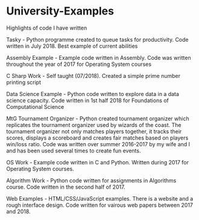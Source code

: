 # University-Examples
Highlights of code I have written

Tasky - Python programme created to queue tasks for productivity. Code written in July 2018. Best example of current abilities

Assembly Example - Example code written in Assembly. Code was written throughout the year of 2017 for Operating System courses

C Sharp Work - Self taught (07/2018). Created a simple prime number printing script

Data Science Example - Python code written to explore data in a data science capacity. Code written in 1st half 2018 for Foundations of Computational Science

MtG Tournament Organizer - Python created tournament organizer which replicates the tournament organizer used by wizards of the coast.
The tournament organizer not only matches players together, it tracks their scores, displays a scoreboard and creates fair matches
based on players win/loss ratio.
    Code was written over summer 2016-2017 by my wife and I and has been used several times to create fun events.
  
OS Work - Example code written in C and Python. Written during 2017 for Operating System courses.

Algorithm Work - Python code written for assignments in Algorithms course. Code written in the second half of 2017.

Web Examples - HTML/CSS/JavaScript examples. There is a website and a rough interface design. Code written for vairous web papers between 2017 and 2018.
